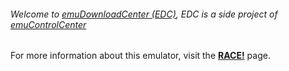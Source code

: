 ###### Welcome to [emuDownloadCenter (EDC)](https://github.com/PhoenixInteractiveNL/emuDownloadCenter/wiki/), EDC is a side project of [emuControlCenter](https://github.com/PhoenixInteractiveNL/emuControlCenter/wiki/)

For more information about this emulator, visit the [**RACE!**](https://github.com/PhoenixInteractiveNL/emuDownloadCenter/wiki/Emulator-race#menu) page.
